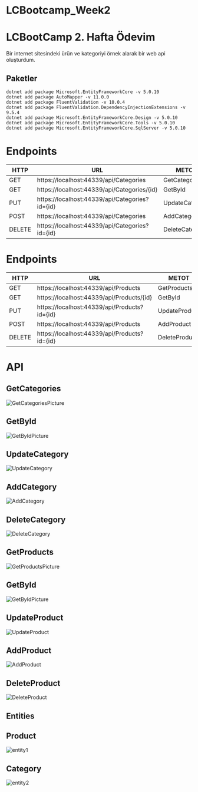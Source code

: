 # LCBootcamp_Week2
# LCBootCamp 2. Hafta Ödevim

Bir internet sitesindeki ürün ve kategoriyi örnek alarak bir web api oluşturdum.

## Paketler 
    dotnet add package Microsoft.EntityFrameworkCore -v 5.0.10
    dotnet add package AutoMapper -v 11.0.0
    dotnet add package FluentValidation -v 10.0.4
    dotnet add package FluentValidation.DependencyInjectionExtensions -v 9.5.4
    dotnet add package Microsoft.EntityFrameworkCore.Design -v 5.0.10
    dotnet add package Microsoft.EntityFrameworkCore.Tools -v 5.0.10
    dotnet add package Microsoft.EntityFrameworkCore.SqlServer -v 5.0.10
    
    
    
# Endpoints
|HTTP|URL|METOT|
|---|---|---|
|GET| https://localhost:44339/api/Categories |GetCategories|
|GET| https://localhost:44339/api/Categories/{id} |GetById|
|PUT| https://localhost:44339/api/Categories?id={id} |UpdateCategory|
|POST| https://localhost:44339/api/Categories |AddCategory|
|DELETE| https://localhost:44339/api/Categories?id={id} |DeleteCategory|

    
# Endpoints
|HTTP|URL|METOT|
|---|---|---|
|GET| https://localhost:44339/api/Products |GetProducts|
|GET| https://localhost:44339/api/Products/{id} |GetById|
|PUT| https://localhost:44339/api/Products?id={id} |UpdateProduct|
|POST| https://localhost:44339/api/Products |AddProduct|
|DELETE| https://localhost:44339/api/Products?id={id} |DeleteProduct|



# API 

## GetCategories
![GetCategoriesPicture](/images/category_getall.png)

## GetById
![GetByIdPicture](/images/category_getbyid.png)

## UpdateCategory
![UpdateCategory](/images/category_update.png)
 
## AddCategory
![AddCategory](/images/category_add.png)

## DeleteCategory
![DeleteCategory](/images/category_delete.png)

## GetProducts
![GetProductsPicture](/images/product_getall.png)

## GetById
![GetByIdPicture](/images/product_getbyid.png)

## UpdateProduct
![UpdateProduct](/images/product_update.png)
 
## AddProduct
![AddProduct](/images/product_add.png)

## DeleteProduct
![DeleteProduct](/images/product_delete.png)


## Entities
## Product
![entity1](images/product.png)
## Category
![entity2](images/category.png)
